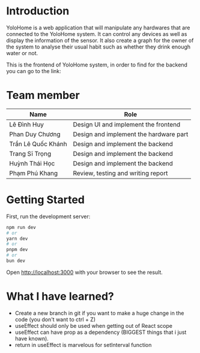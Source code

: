 # Introduction

YoloHome is a web application that will manipulate any hardwares that are connected to the YoloHome system. It can control any devices as well as display the information of the sensor. It also create a graph for the owner of the system to analyse their usual habit such as whether they drink enough water or not.

This is the frontend of YoloHome system, in order to find for the backend you can go to the link:

# Team member
|Name               |Role  | 
|-------------------|------|
|Lê Đình Huy    |Design UI and implement the frontend      |
|Phan Duy Chương |Design and implement the hardware part|
|Trần Lê Quốc Khánh  |Design and implement the backend      |
|Trang Sĩ Trọng   |Design and implement the backend   |
|Huỳnh Thái Học   |Design and implement the backend   |
|Phạm Phú Khang  |Review, testing and writing report      |

# Getting Started

First, run the development server:

```bash
npm run dev
# or
yarn dev
# or
pnpm dev
# or
bun dev
```

Open [http://localhost:3000](http://localhost:3000) with your browser to see the result.

# What I have learned?

- Create a new branch in git if you want to make a huge change in the code (you don't want to ctrl + Z)
- useEffect should only be used when getting out of React scope
- useEffect can have prop as a dependency (BIGGEST things that i just have known).
- return in useEffect is marvelous for setInterval function
